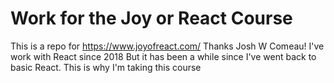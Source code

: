 # Work for the Joy or React Course
This is a repo for https://www.joyofreact.com/ Thanks Josh W Comeau! I've work with React since 2018 But it has been a while since I've went back to basic React. This is why I'm taking this course
